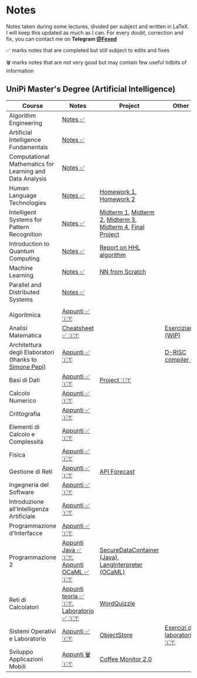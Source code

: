 # Notes
Notes taken during some lectures, divided per subject and written in LaTeX.
I will keep this updated as much as I can. For every doubt, correction and fix, you can contact me on <b>Telegram [@Fexed](https://t.me/fexed)</b>

:white_check_mark: marks notes that are completed but still subject to edits and fixes

🗑️ marks notes that are not very good but may contain few useful tidbits of information

## UniPi Master's Degree (Artificial Intelligence)

Course | Notes | Project | Other
------|---------|----------|------
Algorithm Engineering | [Notes :white_check_mark:](https://github.com/fexed/Notes/blob/master/UniPi_CSMaster_AI/AlgorithmEngineering/algeng_notes.pdf)
Artificial Intelligence Fundamentals | [Notes :white_check_mark:](https://github.com/fexed/Notes/blob/master/UniPi_CSMaster_AI/ArtificialIntelligenceFundamentals/aif.pdf)
Computational Mathematics for Learning and Data Analysis | [Notes :white_check_mark:](https://github.com/fexed/Notes/blob/master/UniPi_CSMaster_AI/ComputationalMathematicsForLearningAndDataAnalysis/CompMatLearningDataAnalysis.pdf)
Human Language Technologies | [Notes :white_check_mark:](https://github.com/fexed/Notes/blob/master/UniPi_CSMaster_AI/HumanLanguageTechnologies/humanlanguagetechnologies.pdf) | [Homework 1](https://github.com/fexed/Notes/tree/master/UniPi_CSMaster_AI/HumanLanguageTechnologies/code/homework1), [Homework 2](https://github.com/fexed/Notes/tree/master/UniPi_CSMaster_AI/HumanLanguageTechnologies/code/homework2)
Intelligent Systems for Pattern Recognition | [Notes :white_check_mark:](https://github.com/fexed/Notes/blob/master/UniPi_CSMaster_AI/IntelligentSystemsforPatternRecognition/IntelligentSystemsforPatternRecognition.pdf) | [Midterm 1](https://github.com/fexed/Notes/blob/master/UniPi_CSMaster_AI/IntelligentSystemsforPatternRecognition/assignments/midterm1/FedericoMatteoni_Assignment4.ipynb), [Midterm 2](https://github.com/fexed/Notes/blob/master/UniPi_CSMaster_AI/IntelligentSystemsforPatternRecognition/assignments/midterm2/FedericoMatteoni_assignment3.ipynb), [Midterm 3](https://github.com/fexed/Notes/blob/master/UniPi_CSMaster_AI/IntelligentSystemsforPatternRecognition/assignments/midterm3/FedericoMatteoni_assignment4.ipynb), [Midterm 4](https://github.com/fexed/Notes/blob/master/UniPi_CSMaster_AI/IntelligentSystemsforPatternRecognition/assignments/midterm4/FedericoMatteoni_midterm4.pdf), [Final Project](https://github.com/fexed/Notes/blob/master/UniPi_CSMaster_AI/IntelligentSystemsforPatternRecognition/artisticcreativity/artisticcreativity.pdf)
Introduction to Quantum Computing | [Notes :white_check_mark:](https://github.com/fexed/Notes/blob/master/UniPi_CSMaster_AI/IntroductiontoQuantumComputing/IntroductiontoQuantumComputing.pdf) | [Report on HHL algorithm](https://github.com/fexed/Notes/blob/master/UniPi_CSMaster_AI/IntroductiontoQuantumComputing/hhlalgorithm.pdf)
Machine Learning | [Notes :white_check_mark:](https://github.com/fexed/Notes/blob/master/UniPi_CSMaster_AI/MachineLearning/ML.pdf) | [NN from Scratch](https://github.com/fexed/neuralnetwork-from-scratch)
Parallel and Distributed Systems | [Notes :white_check_mark:](https://github.com/fexed/Notes/blob/master/UniPi_CSMaster_AI/ParallelandDistributedSystems/ParallelandDistributedSystems.pdf)
||
Algoritmica | [Appunti :white_check_mark: :it:](https://github.com/fexed/Notes/blob/master/UniPi_CS/Algoritmica/AL.pdf)
Analisi Matematica | [Cheatsheet :white_check_mark: :it:](https://github.com/fexed/Notes/blob/master/UniPi_CS/AnalisiMatematica/AM.pdf) | | [Eserciziario (WIP)](https://github.com/fexed/Notes/blob/master/UniPi_CS/AnalisiMatematica/AM_eserciziario.pdf)
Architettura degli Elaboratori (thanks to [Simone Pepi](https://github.com/sipemopo92)) | [Appunti :white_check_mark: :it:](https://github.com/fexed/Notes/blob/master/UniPi_CS/ArchitetturaDegliElaboratori/architettura_appunti.pdf) | | [D-RISC compiler :white_check_mark:](https://github.com/fexed/D-RISCcompiler)
Basi di Dati | [Appunti :white_check_mark: :it:](https://github.com/fexed/Notes/blob/master/UniPi_CS/BasiDiDati/BD.pdf) | [Project :it:](https://github.com/fexed/Notes/blob/master/UniPi_CS/BasiDiDati/ProgettoBD8/relazione.pdf)
Calcolo Numerico | [Appunti :white_check_mark: :it:](https://github.com/fexed/Notes/blob/master/UniPi_CS/CalcoloNumerico/CN.pdf)
Crittografia | [Appunti :white_check_mark: :it:](https://github.com/fexed/Notes/blob/master/UniPi_CS/Crittografia/CRI.pdf)
Elementi di Calcolo e Complessità | [Appunti :white_check_mark: :it:](https://github.com/fexed/Notes/blob/master/UniPi_CS/ElementiDiCalcoloeComplessita/ECC.pdf)
Fisica | [Appunti :white_check_mark: :it:](https://github.com/fexed/Notes/blob/master/UniPi_CS/Fisica/FIS.pdf)
Gestione di Reti | [Appunti :white_check_mark: :it:](https://github.com/fexed/Notes/blob/master/UniPi_CS/GestioneDiRete/GR.pdf) | [API Forecast](https://github.com/fexed/APIForecast/releases/tag/1.0)
Ingegneria del Software | [Appunti :white_check_mark: :it:](https://github.com/fexed/Notes/blob/master/UniPi_CS/IngegneriaDelSoftware/IS.pdf)
Introduzione all'Intelligenza Artificiale | [Appunti :white_check_mark: :it:](https://github.com/fexed/Notes/blob/master/UniPi_CS/IntroduzioneAllIntelligenzaArtificiale/IIA.pdf)
Programmazione d'Interfacce | [Appunti :white_check_mark: :it:](https://github.com/fexed/Notes/blob/master/UniPi_CS/ProgrammazioneDInterfacce/PI.pdf)
Programmazione 2 | [Appunti Java :white_check_mark: :it:](https://github.com/fexed/Notes/blob/master/UniPi_CS/Programmazione2/PR2_Java.pdf), [Appunti OCaML :white_check_mark: :it:](https://github.com/fexed/Notes/blob/master/UniPi_CS/Programmazione2/PR2_OCaML.pdf) | [SecureDataContainer (Java)](https://github.com/fexed/SecureDataContainer), [LangInterpreter (OCaML)](https://github.com/fexed/LangInterpreter/releases/tag/1.1)
Reti di Calcolatori | [Appunti teoria :white_check_mark: :it:](https://github.com/fexed/Notes/blob/master/UniPi_CS/RetiDiCalcolatori/RCL.pdf), [Laboratorio :white_check_mark: :it:](https://github.com/fexed/Notes/blob/master/UniPi_CS/LaboratorioDiReti/LPR.pdf) | [WordQuizzle](https://github.com/fexed/WordQuizzle/releases/tag/1.0)
Sistemi Operativi e Laboratorio | [Appunti :white_check_mark: :it:](https://github.com/fexed/Notes/blob/master/UniPi_CS/SistemiOperativi/SOL.pdf) | [ObjectStore](https://github.com/fexed/ObjectStore/releases/tag/1.0) | [Esercizi di laboratorio :it:](https://github.com/fexed/SOL_LAB)
Sviluppo Applicazioni Mobili | [Appunti 🗑️ :it:](https://github.com/fexed/Notes/blob/master/UniPi_CS/SviluppoApplicazioniMobili/SAM.pdf) | [Coffee Monitor 2.0](https://github.com/fexed/CoffeeMonitor/releases/tag/2.0)
